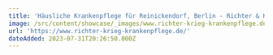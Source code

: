 ```yaml
---
title: 'Häusliche Krankenpflege für Reinickendorf, Berlin - Richter & Krieg'
image: /src/content/showcase/_images/www.richter-krieg-krankenpflege.de.webp
url: 'https://www.richter-krieg-krankenpflege.de/'
dateAdded: 2023-07-31T20:26:50.000Z
---
```


